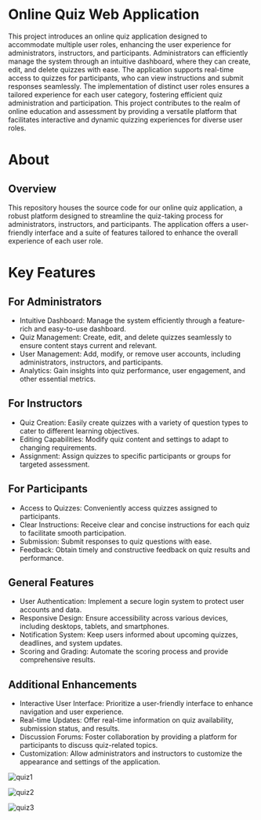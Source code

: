 # Online Quiz Web Application

This project introduces an online quiz application designed to accommodate multiple user roles, enhancing the user experience for administrators, instructors, and participants. Administrators can efficiently manage the system through an intuitive dashboard, where they can create, edit, and delete quizzes with ease. The application supports real-time access to quizzes for participants, who can view instructions and submit responses seamlessly. The implementation of distinct user roles ensures a tailored experience for each user category, fostering efficient quiz administration and participation. This project contributes to the realm of online education and assessment by providing a versatile platform that facilitates interactive and dynamic quizzing experiences for diverse user roles.

# About
## Overview
This repository houses the source code for our online quiz application, a robust platform designed to streamline the quiz-taking process for administrators, instructors, and participants. The application offers a user-friendly interface and a suite of features tailored to enhance the overall experience of each user role.

# Key Features
## For Administrators
* Intuitive Dashboard: Manage the system efficiently through a feature-rich and easy-to-use dashboard.
* Quiz Management: Create, edit, and delete quizzes seamlessly to ensure content stays current and relevant.
* User Management: Add, modify, or remove user accounts, including administrators, instructors, and participants.
* Analytics: Gain insights into quiz performance, user engagement, and other essential metrics.
## For Instructors
* Quiz Creation: Easily create quizzes with a variety of question types to cater to different learning objectives.
* Editing Capabilities: Modify quiz content and settings to adapt to changing requirements.
* Assignment: Assign quizzes to specific participants or groups for targeted assessment.
## For Participants
* Access to Quizzes: Conveniently access quizzes assigned to participants.
* Clear Instructions: Receive clear and concise instructions for each quiz to facilitate smooth participation.
* Submission: Submit responses to quiz questions with ease.
* Feedback: Obtain timely and constructive feedback on quiz results and performance.
## General Features
* User Authentication: Implement a secure login system to protect user accounts and data.
* Responsive Design: Ensure accessibility across various devices, including desktops, tablets, and smartphones.
* Notification System: Keep users informed about upcoming quizzes, deadlines, and system updates.
* Scoring and Grading: Automate the scoring process and provide comprehensive results.
## Additional Enhancements
* Interactive User Interface: Prioritize a user-friendly interface to enhance navigation and user experience.
* Real-time Updates: Offer real-time information on quiz availability, submission status, and results.
* Discussion Forums: Foster collaboration by providing a platform for participants to discuss quiz-related topics.
* Customization: Allow administrators and instructors to customize the appearance and settings of the application.


![quiz1](https://github.com/Tanishgupta007/Let-s-Quiz-Online-Quiz-Platform/assets/75359038/b2b256c2-80c6-4855-8064-561453225af8)

![quiz2](https://github.com/Tanishgupta007/Let-s-Quiz-Online-Quiz-Platform/assets/75359038/d18c94d9-224a-49df-a6b4-95ecc8218d74)

![quiz3](https://github.com/Tanishgupta007/Let-s-Quiz-Online-Quiz-Platform/assets/75359038/3baa787b-572a-49a3-ae65-b96d9ca8b390)
